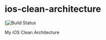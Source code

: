 # ios-clean-architecture
[![Build Status](https://travis-ci.org/suho/ios-clean-architecture.svg?branch=master)

My iOS Clean Architecture
